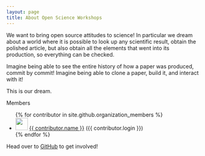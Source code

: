 ```yaml
---
layout: page
title: About Open Science Workshops
---
```


We want to bring open source attitudes to science! In particular we dream
about a world where it is possible to look up any scientific result, obtain
the polished article, but also obtain all the elements that went into its
production, so everything can be checked. 

Imagine being able to see the entire history of how a paper was produced,
commit by commit! Imagine being able to clone a paper, build it, and
interact with it!

This is our dream.

Members
<ul>
{% for contributor in site.github.organization_members %}
  <li>
    <img src="{{ contributor.avatar_url }}" width="32" height="32" /> <a
    href="{{ contributor.html_url }}">{{ contributor.name }}</a> 
        ({{ contributor.login }})
  </li>
{% endfor %}
</ul>

Head over to [GitHub](https://github.com/OpenScienceWorkshops) to get
involved!
